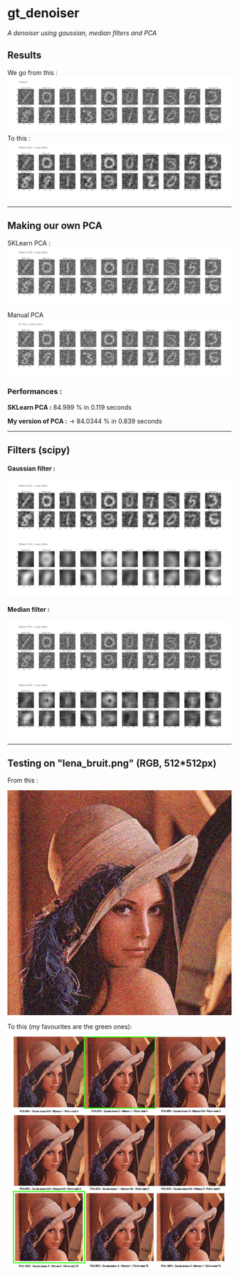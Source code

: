 # gt_denoiser

*A denoiser using gaussian, median filters and PCA*

## Results

We go from this :
!["base"](https://raw.githubusercontent.com/tristanGIANDO/gt_denoiser/main/output/base.png)
To this :
!["result](https://raw.githubusercontent.com/tristanGIANDO/gt_denoiser/main/output/result.png)

___

## Making our own PCA

SKLearn PCA :
!["skpca"](https://raw.githubusercontent.com/tristanGIANDO/gt_denoiser/main/output/skpca_pca.png)

Manual PCA
!["mypca"](https://raw.githubusercontent.com/tristanGIANDO/gt_denoiser/main/output/mypca_pca.png)

### Performances :

**SKLearn PCA :** 84.999 % in 0.119 seconds

**My version of PCA :** -> 84.0344 % in 0.839 seconds
___

## Filters (scipy)

#### Gaussian filter :

!["."](https://raw.githubusercontent.com/tristanGIANDO/gt_denoiser/main/output/gaussian_low.png)
!["."](https://raw.githubusercontent.com/tristanGIANDO/gt_denoiser/main/output/gaussian_high.png)

#### Median filter :
!["."](https://raw.githubusercontent.com/tristanGIANDO/gt_denoiser/main/output/median_low.png)
!["."](https://raw.githubusercontent.com/tristanGIANDO/gt_denoiser/main/output/median_high.png)

___

## Testing on "lena_bruit.png" (RGB, 512*512px)

From this :

!["."](https://raw.githubusercontent.com/tristanGIANDO/gt_denoiser/main/src/lena_bruit.png)

To this (my favourites are the green ones):
!["."](https://raw.githubusercontent.com/tristanGIANDO/gt_denoiser/main/output/lena_bruit_denoise_tests_01.jpg)

